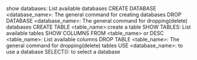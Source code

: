 show databases: List available databases
CREATE DATABASE <database_name>: The general command for creating databases
DROP DATABASE <database_name>: The general command for dropping(delete) databases
CREATE TABLE <table_name>:create a table
SHOW TABLES: List available tables
SHOW COLUMNS FROM <table_name> or DESC <table_name>: List available columns
DROP TABLE <table_name>: The general command for dropping(delete) tables
USE <database_name>: to use a database
SELECT(): to select a database